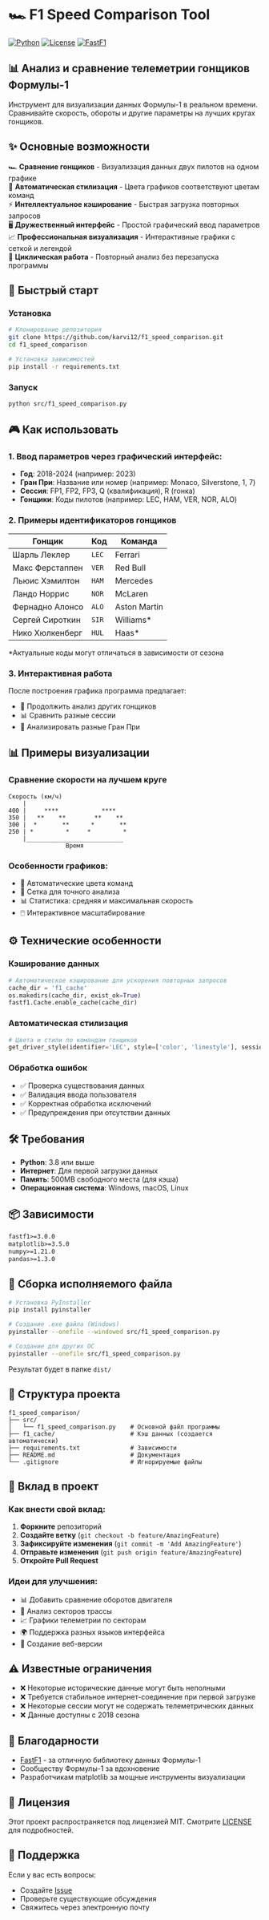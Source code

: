 # 🏎️ F1 Speed Comparison Tool

[![Python](https://img.shields.io/badge/python-3.8%2B-blue)](https://www.python.org/)
[![License](https://img.shields.io/badge/license-MIT-green)](LICENSE)
[![FastF1](https://img.shields.io/badge/using-FastF1-orange)](https://github.com/theOehrly/Fast-F1)

## 📊 Анализ и сравнение телеметрии гонщиков Формулы-1

Инструмент для визуализации данных Формулы-1 в реальном времени. Сравнивайте скорость, обороты и другие параметры на лучших кругах гонщиков.

## ✨ Основные возможности

🏎️ **Сравнение гонщиков** - Визуализация данных двух пилотов на одном графике  
🎨 **Автоматическая стилизация** - Цвета графиков соответствуют цветам команд  
⚡ **Интеллектуальное кэширование** - Быстрая загрузка повторных запросов  
🖥️ **Дружественный интерфейс** - Простой графический ввод параметров  
📈 **Профессиональная визуализация** - Интерактивные графики с сеткой и легендой  
🔄 **Циклическая работа** - Повторный анализ без перезапуска программы  

## 🚀 Быстрый старт

### Установка

```bash
# Клонирование репозитория
git clone https://github.com/karvi12/f1_speed_comparison.git
cd f1_speed_comparison

# Установка зависимостей
pip install -r requirements.txt
```

### Запуск

```bash
python src/f1_speed_comparison.py
```

## 🎮 Как использовать

### 1. Ввод параметров через графический интерфейс:
- **Год**: 2018-2024 (например: 2023)
- **Гран При**: Название или номер (например: Monaco, Silverstone, 1, 7)
- **Сессия**: FP1, FP2, FP3, Q (квалификация), R (гонка)
- **Гонщики**: Коды пилотов (например: LEC, HAM, VER, NOR, ALO)

### 2. Примеры идентификаторов гонщиков

| Гонщик | Код | Команда |
|--------|-----|---------|
| Шарль Леклер | `LEC` | Ferrari |
| Макс Ферстаппен | `VER` | Red Bull |
| Льюис Хэмилтон | `HAM` | Mercedes |
| Ландо Норрис | `NOR` | McLaren |
| Фернадно Алонсо | `ALO` | Aston Martin |
| Сергей Сироткин | `SIR` | Williams* |
| Нико Хюлкенберг | `HUL` | Haas* |

*Актуальные коды могут отличаться в зависимости от сезона

### 3. Интерактивная работа
После построения графика программа предлагает:
- 🔄 Продолжить анализ других гонщиков
- 📊 Сравнить разные сессии
- 🏁 Анализировать разные Гран При

## 📊 Примеры визуализации

### Сравнение скорости на лучшем круге
```
Скорость (км/ч)
    |
400 |     ****            ****
350 |   **    **        **    **
300 |  *       **      *       **
250 | *         *     *         *
    |___________________________
                Время
```

### Особенности графиков:
- 🎨 Автоматические цвета команд
- 📏 Сетка для точного анализа
- 📊 Статистика: средняя и максимальная скорость
- 🖱️ Интерактивное масштабирование

## ⚙️ Технические особенности

### Кэширование данных
```python
# Автоматическое кэширование для ускорения повторных запросов
cache_dir = 'f1_cache'
os.makedirs(cache_dir, exist_ok=True)
fastf1.Cache.enable_cache(cache_dir)
```

### Автоматическая стилизация
```python
# Цвета и стили по командам гонщиков
get_driver_style(identifier='LEC', style=['color', 'linestyle'], session=session)
```

### Обработка ошибок
- ✅ Проверка существования данных
- ✅ Валидация ввода пользователя  
- ✅ Корректная обработка исключений
- ✅ Предупреждения при отсутствии данных

## 🛠️ Требования

- **Python**: 3.8 или выше
- **Интернет**: Для первой загрузки данных
- **Память**: 500MB свободного места (для кэша)
- **Операционная система**: Windows, macOS, Linux

## 📦 Зависимости

```txt
fastf1>=3.0.0
matplotlib>=3.5.0
numpy>=1.21.0
pandas>=1.3.0
```

## 🔧 Сборка исполняемого файла

```bash
# Установка PyInstaller
pip install pyinstaller

# Создание .exe файла (Windows)
pyinstaller --onefile --windowed src/f1_speed_comparison.py

# Создание для других ОС
pyinstaller --onefile src/f1_speed_comparison.py
```

Результат будет в папке `dist/`

## 📁 Структура проекта

```
f1_speed_comparison/
├── src/
│   └── f1_speed_comparison.py    # Основной файл программы
├── f1_cache/                     # Кэш данных (создается автоматически)
├── requirements.txt              # Зависимости
├── README.md                     # Документация
└── .gitignore                    # Игнорируемые файлы
```

## 🤝 Вклад в проект

### Как внести свой вклад:
1. **Форкните** репозиторий
2. **Создайте ветку** (`git checkout -b feature/AmazingFeature`)
3. **Зафиксируйте изменения** (`git commit -m 'Add AmazingFeature'`)
4. **Отправьте изменения** (`git push origin feature/AmazingFeature`)
5. **Откройте Pull Request**

### Идеи для улучшения:
- 📊 Добавить сравнение оборотов двигателя
- 🎯 Анализ секторов трассы
- 📈 Графики телеметрии по секторам
- 🌍 Поддержка разных языков интерфейса
- 📱 Создание веб-версии

## ⚠️ Известные ограничения

- ❌ Некоторые исторические данные могут быть неполными
- ❌ Требуется стабильное интернет-соединение при первой загрузке
- ❌ Некоторые сессии могут не содержать телеметрических данных
- ❌ Данные доступны с 2018 сезона

## 🙏 Благодарности

- [FastF1](https://github.com/theOehrly/Fast-F1) - за отличную библиотеку данных Формулы-1
- Сообществу Формулы-1 за вдохновение
- Разработчикам matplotlib за мощные инструменты визуализации

## 📄 Лицензия

Этот проект распространяется под лицензией MIT. Смотрите [LICENSE](LICENSE) для подробностей.

## 📧 Поддержка

Если у вас есть вопросы:
- Создайте [Issue](https://github.com/karvi12/f1_speed_comparison/issues)
- Проверьте существующие обсуждения
- Свяжитесь через электронную почту
